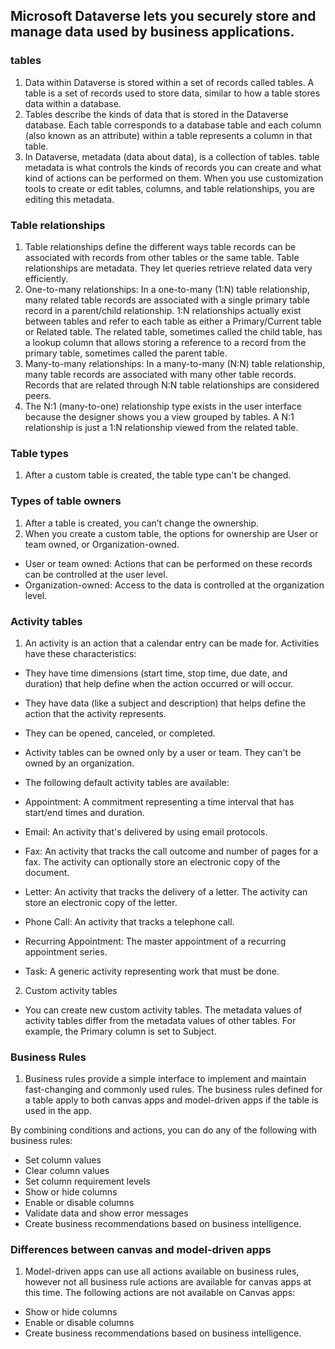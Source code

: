 ## Microsoft Dataverse lets you securely store and manage data used by business applications.

### tables

1. Data within Dataverse is stored within a set of records called tables. A
   table is a set of records used to store data, similar to how a table stores
   data within a database.
2. Tables describe the kinds of data that is stored in the Dataverse database.
   Each table corresponds to a database table and each column (also known as an
   attribute) within a table represents a column in that table.
3. In Dataverse, metadata (data about data), is a collection of tables. table
   metadata is what controls the kinds of records you can create and what kind
   of actions can be performed on them. When you use customization tools to
   create or edit tables, columns, and table relationships, you are editing this
   metadata.

### Table relationships

1. Table relationships define the different ways table records can be associated
   with records from other tables or the same table. Table relationships are
   metadata. They let queries retrieve related data very efficiently.
2. One-to-many relationships: In a one-to-many (1:N) table relationship, many
   related table records are associated with a single primary table record in a
   parent/child relationship. 1:N relationships actually exist between tables
   and refer to each table as either a Primary/Current table or Related table.
   The related table, sometimes called the child table, has a lookup column that
   allows storing a reference to a record from the primary table, sometimes
   called the parent table.
3. Many-to-many relationships: In a many-to-many (N:N) table relationship, many
   table records are associated with many other table records. Records that are
   related through N:N table relationships are considered peers.
4. The N:1 (many-to-one) relationship type exists in the user interface because
   the designer shows you a view grouped by tables. A N:1 relationship is just a
   1:N relationship viewed from the related table.

### Table types

1. After a custom table is created, the table type can't be changed.

### Types of table owners

1. After a table is created, you can’t change the ownership.
2. When you create a custom table, the options for ownership are User or team
   owned, or Organization-owned.

- User or team owned: Actions that can be performed on these records can be
  controlled at the user level.
- Organization-owned: Access to the data is controlled at the organization
  level.

### Activity tables

1. An activity is an action that a calendar entry can be made for. Activities
   have these characteristics:

- They have time dimensions (start time, stop time, due date, and duration) that
  help define when the action occurred or will occur.
- They have data (like a subject and description) that helps define the action
  that the activity represents.
- They can be opened, canceled, or completed.
- Activity tables can be owned only by a user or team. They can't be owned by an
  organization.
- The following default activity tables are available:

- Appointment: A commitment representing a time interval that has start/end
  times and duration.
- Email: An activity that's delivered by using email protocols.
- Fax: An activity that tracks the call outcome and number of pages for a fax.
  The activity can optionally store an electronic copy of the document.
- Letter: An activity that tracks the delivery of a letter. The activity can
  store an electronic copy of the letter.
- Phone Call: An activity that tracks a telephone call.
- Recurring Appointment: The master appointment of a recurring appointment
  series.
- Task: A generic activity representing work that must be done.

2. Custom activity tables

- You can create new custom activity tables. The metadata values of activity
  tables differ from the metadata values of other tables. For example, the
  Primary column is set to Subject.

### Business Rules

1. Business rules provide a simple interface to implement and maintain
   fast-changing and commonly used rules. The business rules defined for a table
   apply to both canvas apps and model-driven apps if the table is used in the
   app.

By combining conditions and actions, you can do any of the following with
business rules:

- Set column values
- Clear column values
- Set column requirement levels
- Show or hide columns
- Enable or disable columns
- Validate data and show error messages
- Create business recommendations based on business intelligence.

### Differences between canvas and model-driven apps

1. Model-driven apps can use all actions available on business rules, however
   not all business rule actions are available for canvas apps at this time. The
   following actions are not available on Canvas apps:

- Show or hide columns
- Enable or disable columns
- Create business recommendations based on business intelligence.
